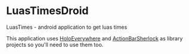 LuasTimesDroid
==============

LuasTimes - android application to get luas times

This application uses <a href="https://github.com/ChristopheVersieux/HoloEverywhere">HoloEverywhere</a> and <a href="https://github.com/JakeWharton/ActionBarSherlock">ActionBarSherlock</a> as library projects so you'll need to use them too.





